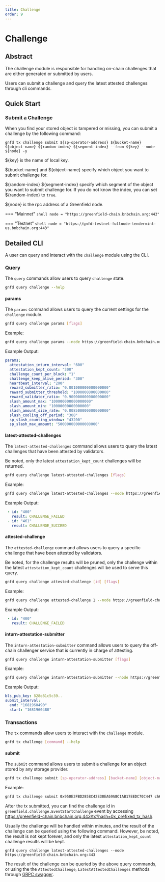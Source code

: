 ```yaml
---
title: Challenge
order: 9
---
```


# Challenge

## Abstract
The challenge module is responsible for handling on-chain challenges that are either generated or submitted by users.

Users can submit a challenge and query the latest attested challenges through cli commands.

## Quick Start

### Submit a Challenge

When you find your stored object is tampered or missing, you can submit a challenge by the following command:

```shell
gnfd tx challenge submit ${sp-operator-address} ${bucket-name} ${object-name} ${random-index} ${segment-index} --from ${key} --node ${node} -y
```

${key} is the name of local key.

${bucket-name} and ${object-name} specify which object you want to submit challenge for.

${random-index} ${segment-index} specify which segment of the object you want to submit challenge for. If you do not know the index, you can set ${random-index} to `true`.

${node} is the rpc address of a Greenfield node.

=== "Mainnet"
    ```shell
    node = "https://greenfield-chain.bnbchain.org:443"
    ```

=== "Testnet"
    ```shell
    node = "https://gnfd-testnet-fullnode-tendermint-us.bnbchain.org:443"
    ```


## Detailed CLI

A user can query and interact with the `challenge` module using the CLI.

### Query

The `query` commands allow users to query `challenge` state.

```sh
gnfd query challenge --help
```

#### params

The `params` command allows users to query the current settings for the `challenge` module.

```sh
gnfd query challenge params [flags] 
```

Example:

```sh
gnfd query challenge params --node https://greenfield-chain.bnbchain.org:443
```

Example Output:

```yml
params:
  attestation_inturn_interval: "600"
  attestation_kept_count: "300"
  challenge_count_per_block: "1"
  challenge_keep_alive_period: "300"
  heartbeat_interval: "200"
  reward_submitter_ratio: "0.001000000000000000"
  reward_submitter_threshold: "1000000000000000"
  reward_validator_ratio: "0.900000000000000000"
  slash_amount_max: "100000000000000000"
  slash_amount_min: "10000000000000000"
  slash_amount_size_rate: "0.008500000000000000"
  slash_cooling_off_period: "300"
  sp_slash_counting_window: "43200"
  sp_slash_max_amount: "500000000000000000"
```

#### latest-attested-challenges  

The `latest-attested-challenges` command allows users to query the latest challenges that have been attested by validators.

Be noted, only the latest `attestation_kept_count` challenges will be returned.

```sh
gnfd query challenge latest-attested-challenges [flags]
```

Example:

```sh
gnfd query challenge latest-attested-challenges --node https://greenfield-chain.bnbchain.org:443
```

Example Output:

```yml
 - id: "400"
   result: CHALLENGE_FAILED
 - id: "461"
   result: CHALLENGE_SUCCEED
```

#### attested-challenge

The `attested-challenge` command allows users to query a specific challenge that have been attested by validators.

Be noted, for the challenge results will be pruned, only the challenge within the latest `attestation_kept_count` 
challenges will be used to serve this query.

```sh
gnfd query challenge attested-challenge [id] [flags]
```

Example:

```sh
gnfd query challenge attested-challenge 1 --node https://greenfield-chain.bnbchain.org:443
```

Example Output:

```yml
 - id: "400"
   result: CHALLENGE_FAILED
```

#### inturn-attestation-submitter

The `inturn-attestation-submitter` command allows users to query the off-chain challenger service that is currently in charge of attesting.   

```sh
gnfd query challenge inturn-attestation-submitter [flags]
```

Example:

```sh
gnfd query challenge inturn-attestation-submitter --node https://greenfield-chain.bnbchain.org:443
```

Example Output:

```yml
bls_pub_key: 828e81c5c39..
submit_interval:
  end: "1681960490"
  start: "1681960480"
```

### Transactions

The `tx` commands allow users to interact with the `challenge` module.

```sh
gnfd tx challenge [command] --help
```

#### submit

The `submit` command allows users to submit a challenge for an object stored by any storage provider.

```sh
gnfd tx challenge submit [sp-operator-address] [bucket-name] [object-name] [random-index] [segment-index] [flags]
```

Example:

```sh
gnfd tx challenge submit 0x950E2FBD285BC42E30EA69A8C1AB17EEDC70C447 ch69bd3t tq true 0 --node https://greenfield-chain.bnbchain.org:443 --from alice
```

After the tx submitted, you can find the challenge id in `greenfield.challenge.EventStartChallenge` event by accessing https://greenfield-chain.bnbchain.org:443/tx?hash=0x_prefixed_tx_hash.

Usually the challenge will be handled within minutes, and the result of the challenge can be queried using the following command. 
However, be noted, the result is not kept forever, and only the latest `attestation_kept_count` challenge results will be kept.

```shell
gnfd query challenge latest-attested-challenges --node https://greenfield-chain.bnbchain.org:443 
```

The result of the challenge can be queried by the above query commands, or using the the `AttestedChallenge`, `LatestAttestedChallenges` methods through [GRPC swagger](https://greenfield-chain.bnbchain.org/openapi).
